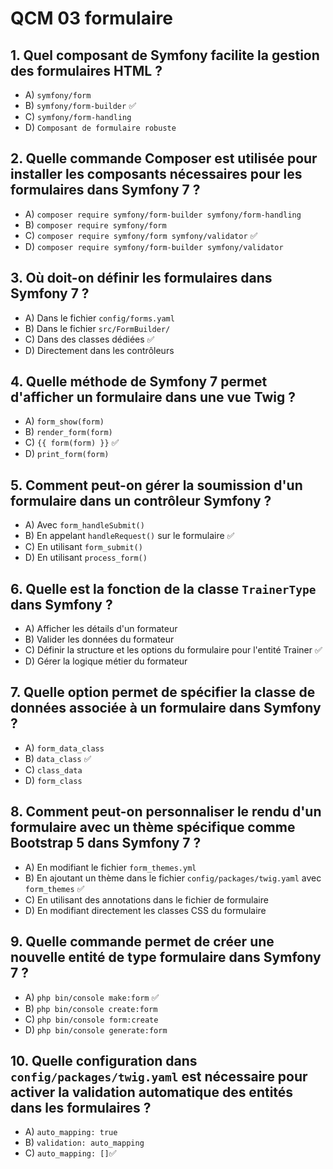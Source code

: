 # QCM 03 formulaire

## 1. Quel composant de Symfony facilite la gestion des formulaires HTML ?
- A) `symfony/form`
- B) `symfony/form-builder` ✅
- C) `symfony/form-handling`
- D) `Composant de formulaire robuste`

## 2. Quelle commande Composer est utilisée pour installer les composants nécessaires pour les formulaires dans Symfony 7 ?
- A) `composer require symfony/form-builder symfony/form-handling`
- B) `composer require symfony/form`
- C) `composer require symfony/form symfony/validator` ✅
- D) `composer require symfony/form-builder symfony/validator`

## 3. Où doit-on définir les formulaires dans Symfony 7 ?
- A) Dans le fichier `config/forms.yaml`
- B) Dans le fichier `src/FormBuilder/`
- C) Dans des classes dédiées ✅
- D) Directement dans les contrôleurs

## 4. Quelle méthode de Symfony 7 permet d'afficher un formulaire dans une vue Twig ?
- A) `form_show(form)`
- B) `render_form(form)`
- C) `{{ form(form) }}` ✅
- D) `print_form(form)`

## 5. Comment peut-on gérer la soumission d'un formulaire dans un contrôleur Symfony ?
- A) Avec `form_handleSubmit()`
- B) En appelant `handleRequest()` sur le formulaire ✅
- C) En utilisant `form_submit()`
- D) En utilisant `process_form()`

## 6. Quelle est la fonction de la classe `TrainerType` dans Symfony ?
- A) Afficher les détails d'un formateur
- B) Valider les données du formateur
- C) Définir la structure et les options du formulaire pour l'entité Trainer ✅
- D) Gérer la logique métier du formateur

## 7. Quelle option permet de spécifier la classe de données associée à un formulaire dans Symfony ?
- A) `form_data_class`
- B) `data_class` ✅
- C) `class_data`
- D) `form_class`

## 8. Comment peut-on personnaliser le rendu d'un formulaire avec un thème spécifique comme Bootstrap 5 dans Symfony 7 ?
- A) En modifiant le fichier `form_themes.yml`
- B) En ajoutant un thème dans le fichier `config/packages/twig.yaml` avec `form_themes` ✅
- C) En utilisant des annotations dans le fichier de formulaire
- D) En modifiant directement les classes CSS du formulaire

## 9. Quelle commande permet de créer une nouvelle entité de type formulaire dans Symfony 7 ?
- A) `php bin/console make:form` ✅
- B) `php bin/console create:form`
- C) `php bin/console form:create` 
- D) `php bin/console generate:form`

## 10. Quelle configuration dans `config/packages/twig.yaml` est nécessaire pour activer la validation automatique des entités dans les formulaires ?
- A) `auto_mapping: true`
- B) `validation: auto_mapping`
- C) `auto_mapping: []`✅